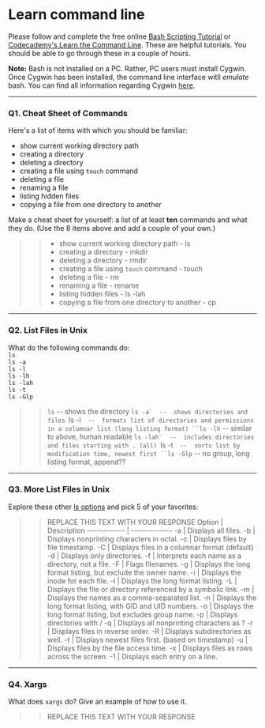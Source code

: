 # Learn command line

Please follow and complete the free online [Bash Scripting Tutorial](https://ryanstutorials.net/bash-scripting-tutorial/) or [Codecademy's Learn the Command Line](https://www.codecademy.com/learn/learn-the-command-line). These are helpful tutorials. You should be able to go through these in a couple of hours.

**Note:** Bash is not installed on a PC. Rather, PC users must install Cygwin. Once Cygwin has been installed, the command line interface witll _emulate_ bash. You can find all information regarding Cygwin [here](https://www.cygwin.com/).

---

### Q1.  Cheat Sheet of Commands  

Here's a list of items with which you should be familiar:  
* show current working directory path
* creating a directory
* deleting a directory
* creating a file using `touch` command
* deleting a file
* renaming a file
* listing hidden files
* copying a file from one directory to another

Make a cheat sheet for yourself: a list of at least **ten** commands and what they do.  (Use the 8 items above and add a couple of your own.)  

> > * show current working directory path - ls
> > * creating a directory - mkdir
> > * deleting a directory - rmdir
> > * creating a file using `touch` command - touch
> > * deleting a file - rm
> > * renaming a file - rename
> > * listing hidden files - ls -lah
> > * copying a file from one directory to another - cp

---

### Q2.  List Files in Unix   

What do the following commands do:  
`ls`  
`ls -a`  
`ls -l`  
`ls -lh`  
`ls -lah`  
`ls -t`  
`ls -Glp`  

> > `ls`  -- shows the directory
> > ``ls -a`  --  shows directories and files
> > ``ls -l`  --  formats list of directories and permissions in a columnar list (long listing format)
> > ``ls -lh`  --  similar to above, human readable
> > ``ls -lah`  --  includes directories and files starting with . (all)
> > ``ls -t`  --  sorts list by modification time, newest first
> > ``ls -Glp`  --  no group, long listing format, append??

---

### Q3.  More List Files in Unix  

Explore these other [ls options](http://www.techonthenet.com/unix/basic/ls.php) and pick 5 of your favorites:

> > REPLACE THIS TEXT WITH YOUR RESPONSE
Option | Description
------------ | -------------
-a  | Displays all files.
-b | Displays nonprinting characters in octal.
-c | Displays files by file timestamp.
-C | Displays files in a columnar format (default)
-d | Displays only directories.
-f | Interprets each name as a directory, not a file.
-F | Flags filenames.
-g | Displays the long format listing, but exclude the owner name.
-i | Displays the inode for each file.
-l | Displays the long format listing.
-L | Displays the file or directory referenced by a symbolic link.
-m | Displays the names as a comma-separated list.
-n | Displays the long format listing, with GID and UID numbers.
-o | Displays the long format listing, but excludes group name.
-p | Displays directories with /
-q | Displays all nonprinting characters as ?
-r | Displays files in reverse order.
-R | Displays subdirectories as well.
-t | Displays newest files first. (based on timestamp)
-u | Displays files by the file access time.
-x | Displays files as rows across the screen.
-1 | Displays each entry on a line.
---

### Q4.  Xargs   

What does `xargs` do? Give an example of how to use it.

> > REPLACE THIS TEXT WITH YOUR RESPONSE

 

